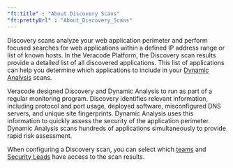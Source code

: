```yaml
---
"ft:title" : "About Discovery Scans"
"ft:prettyUrl" : "About_Discovery_Scans"
---
```


Discovery scans analyze your web application perimeter and perform focused searches for web applications within a defined IP address range or list of known hosts. In the Veracode Platform, the Discovery scan results provide a detailed list of all discovered applications. This list of applications can help you determine which applications to include in your [Dynamic Analysis](https://docs.veracode.com/r/c_was_intro) scans.

Veracode designed Discovery and Dynamic Analysis to run as part of a regular monitoring program. Discovery identifies relevant information, including protocol and port usage, deployed software, misconfigured DNS servers, and unique site fingerprints. Dynamic Analysis uses this information to quickly assess the security of the application perimeter. Dynamic Analysis scans hundreds of applications simultaneously to provide rapid risk assessment.

When configuring a Discovery scan, you can select which [teams](https://docs.veracode.com/r/admin_team) and [Security Leads](https://docs.veracode.com/r/c_role_permissions) have access to the scan results.